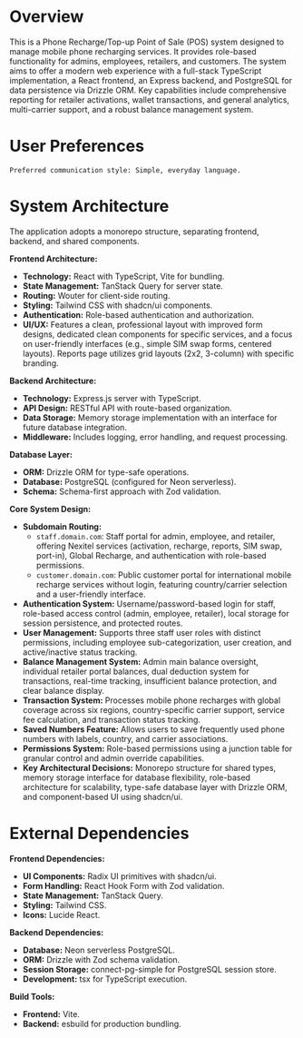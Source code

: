 # Overview

This is a Phone Recharge/Top-up Point of Sale (POS) system designed to manage mobile phone recharging services. It provides role-based functionality for admins, employees, retailers, and customers. The system aims to offer a modern web experience with a full-stack TypeScript implementation, a React frontend, an Express backend, and PostgreSQL for data persistence via Drizzle ORM. Key capabilities include comprehensive reporting for retailer activations, wallet transactions, and general analytics, multi-carrier support, and a robust balance management system.

# User Preferences

```
Preferred communication style: Simple, everyday language.
```

# System Architecture

The application adopts a monorepo structure, separating frontend, backend, and shared components.

**Frontend Architecture:**
- **Technology:** React with TypeScript, Vite for bundling.
- **State Management:** TanStack Query for server state.
- **Routing:** Wouter for client-side routing.
- **Styling:** Tailwind CSS with shadcn/ui components.
- **Authentication:** Role-based authentication and authorization.
- **UI/UX:** Features a clean, professional layout with improved form designs, dedicated clean components for specific services, and a focus on user-friendly interfaces (e.g., simple SIM swap forms, centered layouts). Reports page utilizes grid layouts (2x2, 3-column) with specific branding.

**Backend Architecture:**
- **Technology:** Express.js server with TypeScript.
- **API Design:** RESTful API with route-based organization.
- **Data Storage:** Memory storage implementation with an interface for future database integration.
- **Middleware:** Includes logging, error handling, and request processing.

**Database Layer:**
- **ORM:** Drizzle ORM for type-safe operations.
- **Database:** PostgreSQL (configured for Neon serverless).
- **Schema:** Schema-first approach with Zod validation.

**Core System Design:**
- **Subdomain Routing:**
    - `staff.domain.com`: Staff portal for admin, employee, and retailer, offering Nexitel services (activation, recharge, reports, SIM swap, port-in), Global Recharge, and authentication with role-based permissions.
    - `customer.domain.com`: Public customer portal for international mobile recharge services without login, featuring country/carrier selection and a user-friendly interface.
- **Authentication System:** Username/password-based login for staff, role-based access control (admin, employee, retailer), local storage for session persistence, and protected routes.
- **User Management:** Supports three staff user roles with distinct permissions, including employee sub-categorization, user creation, and active/inactive status tracking.
- **Balance Management System:** Admin main balance oversight, individual retailer portal balances, dual deduction system for transactions, real-time tracking, insufficient balance protection, and clear balance display.
- **Transaction System:** Processes mobile phone recharges with global coverage across six regions, country-specific carrier support, service fee calculation, and transaction status tracking.
- **Saved Numbers Feature:** Allows users to save frequently used phone numbers with labels, country, and carrier associations.
- **Permissions System:** Role-based permissions using a junction table for granular control and admin override capabilities.
- **Key Architectural Decisions:** Monorepo structure for shared types, memory storage interface for database flexibility, role-based architecture for scalability, type-safe database layer with Drizzle ORM, and component-based UI using shadcn/ui.

# External Dependencies

**Frontend Dependencies:**
- **UI Components:** Radix UI primitives with shadcn/ui.
- **Form Handling:** React Hook Form with Zod validation.
- **State Management:** TanStack Query.
- **Styling:** Tailwind CSS.
- **Icons:** Lucide React.

**Backend Dependencies:**
- **Database:** Neon serverless PostgreSQL.
- **ORM:** Drizzle with Zod schema validation.
- **Session Storage:** connect-pg-simple for PostgreSQL session store.
- **Development:** tsx for TypeScript execution.

**Build Tools:**
- **Frontend:** Vite.
- **Backend:** esbuild for production bundling.